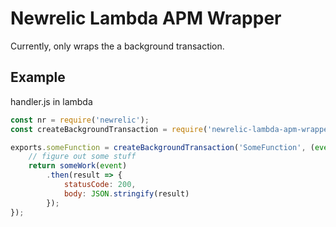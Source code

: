 # Newrelic Lambda APM Wrapper

Currently, only wraps the a background transaction.

## Example

handler.js in lambda
```javascript
const nr = require('newrelic');
const createBackgroundTransaction = require('newrelic-lambda-apm-wrapper').createBackgroundTransaction.bind(null, nr);

exports.someFunction = createBackgroundTransaction('SomeFunction', (event, context) => {
    // figure out some stuff
    return someWork(event)
        .then(result => {
            statusCode: 200,
            body: JSON.stringify(result)
        });
});
```
